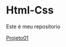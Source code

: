 # Html-Css
 Este é meu repositorio

<a href="https://herichguedes.github.io/Html-Css/Projetos%20html%20e%20css%20modulo2/d10corrigido/index.html"> Projeto01 </a>